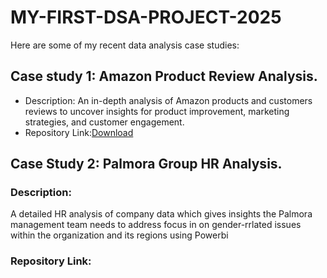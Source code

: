 # MY-FIRST-DSA-PROJECT-2025
Here are some of my recent data analysis case studies: 

## Case study 1: Amazon Product Review Analysis.
- Description: 
An in-depth analysis of Amazon products and customers reviews to uncover insights for product improvement, marketing strategies, and customer engagement.
- Repository Link:[Download](https://github.com/Hikmat21/Amazon-Products-Review) 
## Case Study 2: Palmora Group HR Analysis.
### Description:
A detailed HR analysis of company data which gives insights the Palmora management team needs to address focus in on gender-rrlated issues within the organization and its regions using Powerbi
### Repository Link:





